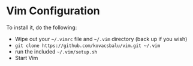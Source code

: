 # Vim Configuration

To install it, do the following:

* Wipe out your `~/.vimrc` file and `~/.vim` directory (back up if you wish)
* `git clone https://github.com/kovacsbalu/vim.git ~/.vim`
* run the included `~/.vim/setup.sh`
* Start Vim

